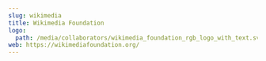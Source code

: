 ```yaml
---
slug: wikimedia
title: Wikimedia Foundation
logo:
  path: /media/collaborators/wikimedia_foundation_rgb_logo_with_text.svg.png
web: https://wikimediafoundation.org/
---
```

